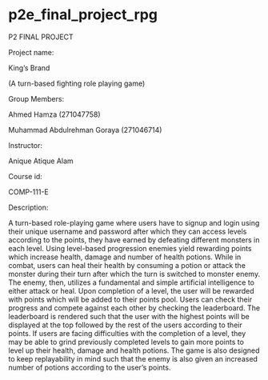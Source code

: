 # p2e_final_project_rpg
P2 FINAL PROJECT 

Project name: 

King’s Brand 

(A turn-based fighting role playing game) 

Group Members: 

Ahmed Hamza (271047758) 

Muhammad Abdulrehman Goraya (271046714) 

Instructor: 

Anique Atique Alam 

Course id: 

COMP-111-E 

Description: 

A turn-based role-playing game where users have to signup and login using their unique username and password after which they can access levels according to the points, they have earned by defeating different monsters in each level. Using level-based progression enemies yield rewarding points which increase health, damage and number of health potions. While in combat, users can heal their health by consuming a potion or attack the monster during their turn after which the turn is switched to monster enemy. The enemy, then, utilizes a fundamental and simple artificial intelligence to either attack or heal. Upon completion of a level, the user will be rewarded with points which will be added to their points pool. Users can check their progress and compete against each other by checking the leaderboard. The leaderboard is rendered such that the user with the highest points will be displayed at the top followed by the rest of the users according to their points. If users are facing difficulties with the completion of a level, they may be able to grind previously completed levels to gain more points to level up their health, damage and health potions. The game is also designed to keep replayability in mind such that the enemy is also given an increased number of potions according to the user’s points. 
